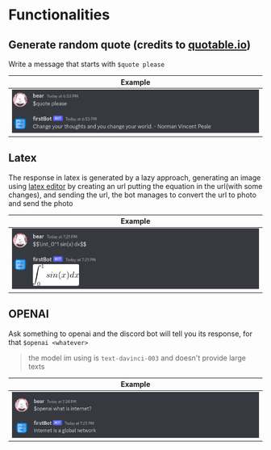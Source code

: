 # Functionalities

## Generate random quote (credits to [quotable.io](quotable.io))

Write a message that starts with `$quote please`

| Example |
| --- |
| ![](./asssets/quoteplease.png) |

## Latex

The response in latex is generated by a lazy approach, generating an image using [latex editor](http://www.codecogs.com/latex/eqneditor.php?lang=en-en) by creating an url putting the equation in the url(with some changes), and sending the url, the bot manages to convert the url to photo and send the photo

| Example |
| --- |
| ![](./asssets/latex.png) |

## OPENAI

Ask something to openai and the discord bot will tell you its response, for that  `$openai <whatever>`

> the model im using is `text-davinci-003` and doesn't provide large texts


| Example |
| --- |
| ![](./asssets/openai.png) |